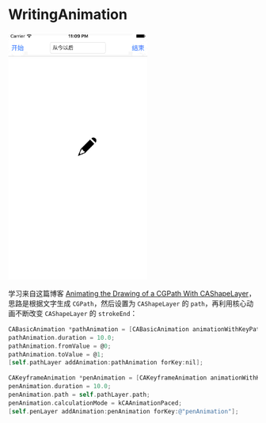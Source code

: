 # WritingAnimation

![](Screenshot/demo.gif)

学习来自这篇博客 [Animating the Drawing of a CGPath With CAShapeLayer](http://oleb.net/blog/2010/12/animating-drawing-of-cgpath-with-cashapelayer/)，思路是根据文字生成 `CGPath`，然后设置为 `CAShapeLayer` 的 `path`，再利用核心动画不断改变 `CAShapeLayer` 的 `strokeEnd`：

```objective-c
CABasicAnimation *pathAnimation = [CABasicAnimation animationWithKeyPath:@"strokeEnd"];
pathAnimation.duration = 10.0;
pathAnimation.fromValue = @0;
pathAnimation.toValue = @1;
[self.pathLayer addAnimation:pathAnimation forKey:nil];
```

```objective-c
CAKeyframeAnimation *penAnimation = [CAKeyframeAnimation animationWithKeyPath:@"position"];
penAnimation.duration = 10.0;
penAnimation.path = self.pathLayer.path;
penAnimation.calculationMode = kCAAnimationPaced;
[self.penLayer addAnimation:penAnimation forKey:@"penAnimation"];
```